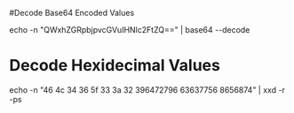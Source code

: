 #Decode Base64 Encoded Values

echo -n "QWxhZGRpbjpvcGVuIHNlc2FtZQ==" | base64 --decode

# Decode Hexidecimal Values

echo -n "46 4c 34 36 5f 33 3a 32 396472796 63637756 8656874" | xxd -r -ps